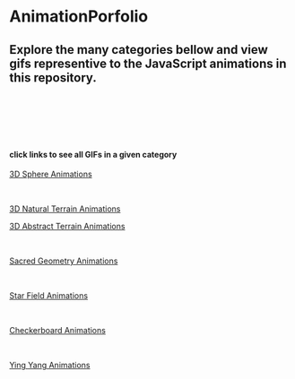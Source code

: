 # AnimationPorfolio
## Explore the many categories bellow and view gifs representive to the JavaScript animations in this repository.

<p>&nbsp<p><p>&nbsp<p><p>&nbsp<p>

#### click links to see all GIFs in a given category

[3D Sphere Animations](https://github.com/GabrielQSherman/Animations/tree/master/GIFs/Globe)
<p>&nbsp<p>

[3D Natural Terrain Animations](https://github.com/GabrielQSherman/Animations/tree/master/GIFs/3D-Terrain/Natural-Terrain)

[3D Abstract Terrain Animations](https://github.com/GabrielQSherman/Animations/tree/master/GIFs/3D-Terrain/Abstract-Terrain)
<p>&nbsp<p>

[Sacred Geometry Animations](https://github.com/GabrielQSherman/Animations/tree/master/GIFs/Sacred-Geometry)
<p>&nbsp<p>

[Star Field Animations](https://github.com/GabrielQSherman/Animations/tree/master/GIFs/Stars)
<p>&nbsp<p>

[Checkerboard Animations](https://github.com/GabrielQSherman/Animations/tree/master/GIFs/Checkerboard)
<p>&nbsp<p>

[Ying Yang Animations](https://github.com/GabrielQSherman/Animations/tree/master/GIFs/YingYang)

<!-- My inspiration for many of these animations comes from natures itself. I am very facinates by the fractals that appear in the phenomonal world. These are all the animations I have created in my journey as a delevopler and digital artist.

Notes


//12/14 :
I have finally got a fibonacci spiral working in Javascript! it had to give up the idea of creating the spiral right from the start as is. the best way for me to take on this challenge was to start with fibonacci sized boxes. once i was able to create a sucessfull recursion and create a box one at a time(each one having a size of the sum of the previous two boxes) i was then able to do some troubleshoot as to why they were not in the correct orientation for the spiral. i got some very cool looking patterns in the process. using context.translate and context.rotate i was able to get the sequence of created boxes looking good. the next step was to create the arc for each box that would make up one portion of the sprial. this took some guess and check but i was able to complete my goal in good time.

12/25 : 
ive been making progress on making my animations look really cool and keeping them as simple as i can in my code. i could still work on making my code easier to read and leaving comments for thoes who want to understand how it works. sometimes changes can be guess and check so it is also good for me to look at my work and figure out exactly how everything is working together. my most recent animations have a pychedalic feel to them, but i will be moving away from these types of animations soon and try to challenge myself in other ways

1/14 :
i made substancial progess working with the idea of a checkerboard that can be animated in various ways, that is my current project right now

1/20/20 : making updates for filing system. checkboard animation is focus right now.


3/10/2020 

In the past couple months ive gone onto some experimental projects, trying out diffrent techniques to see what works and what doesnt, I have found some cool designs and finished up my checkerboard animations although I would love to get back into thoes. 

I've made great progress on an idea i had wanted to try out for a really long time. Moving stars in space. I started with just circles in random locations and moved up to gradient ranbows that appear to whizz past the viewer. My next step in this field is calculating positions in 3 dimensions. So far I have only worked with two but I need to step up the challenge -->

